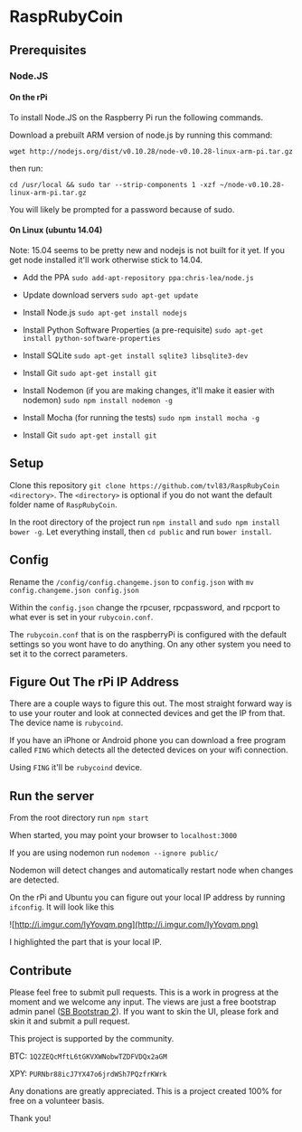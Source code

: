# RaspRubyCoin

## Prerequisites

### Node.JS

#### On the rPi
To install Node.JS on the Raspberry Pi run the following commands.

Download a prebuilt ARM version of node.js by running this command:

`wget http://nodejs.org/dist/v0.10.28/node-v0.10.28-linux-arm-pi.tar.gz`

then run:

`cd /usr/local && sudo tar --strip-components 1 -xzf ~/node-v0.10.28-linux-arm-pi.tar.gz`

You will likely be prompted for a password because of sudo.

#### On Linux (ubuntu 14.04)

Note: 15.04 seems to be pretty new and nodejs is not built for it yet. If you get node installed it'll work otherwise stick to 14.04.

* Add the PPA
`sudo add-apt-repository ppa:chris-lea/node.js`

* Update download servers
`sudo apt-get update`

* Install Node.js
`sudo apt-get install nodejs`

* Install Python Software Properties (a pre-requisite)
`sudo apt-get install python-software-properties`

* Install SQLite
`sudo apt-get install sqlite3 libsqlite3-dev`

* Install Git
`sudo apt-get install git`
* Install Nodemon (if you are making changes, it'll make it easier with nodemon)
`sudo npm install nodemon -g`

* Install Mocha (for running the tests)
`sudo npm install mocha -g`

* Install Git
`sudo apt-get install git`

## Setup

Clone this repository
`git clone https://github.com/tvl83/RaspRubyCoin <directory>`.
The `<directory>` is optional if you do not want the default folder name of `RaspRubyCoin`.

In the root directory of the project run `npm install` and `sudo npm install bower -g`. Let everything install, then `cd public` and run `bower install`.

## Config 

Rename the `/config/config.changeme.json` to `config.json` with `mv config.changeme.json config.json`
 
Within the `config.json` change the rpcuser, rpcpassword, and rpcport to what ever is set in your `rubycoin.conf`.

The `rubycoin.conf` that is on the raspberryPi is configured with the default settings so you wont have to do anything. On any other system you need to set it to the correct parameters.

## Figure Out The rPi IP Address

There are a couple ways to figure this out. The most straight forward way is to use your router and look at connected devices and get the IP from that. The device name is `rubycoind`. 

If you have an iPhone or Android phone you can download a free program called `FING` which detects all the detected devices on your wifi connection.

Using `FING` it'll be `rubycoind` device. 

## Run the server

From the root directory run `npm start`

When started, you may point your browser to `localhost:3000`

If you are using nodemon run `nodemon --ignore public/`
 
Nodemon will detect changes and automatically restart node when changes are detected.

On the rPi and Ubuntu you can figure out your local IP address by running `ifconfig`. It will look like this

![http://i.imgur.com/IyYovqm.png](http://i.imgur.com/IyYovqm.png)

I highlighted the part that is your local IP. 
## Contribute

Please feel free to submit pull requests. This is a work in progress at the moment and we welcome any input.
The views are just a free bootstrap admin panel ([SB Bootstrap 2](http://startbootstrap.com/template-overviews/sb-admin-2/)). If you want to skin the UI, please fork and skin it and submit a pull request.

This project is supported by the community. 

BTC: `1Q2ZEQcMftL6tGKVXWNobwTZDFVDQx2aGM`

XPY: `PURNbr88icJ7YX47o6jrdWSh7PQzfrKWrk`

Any donations are greatly appreciated. This is a project created 100% for free on a volunteer basis.

Thank you!
